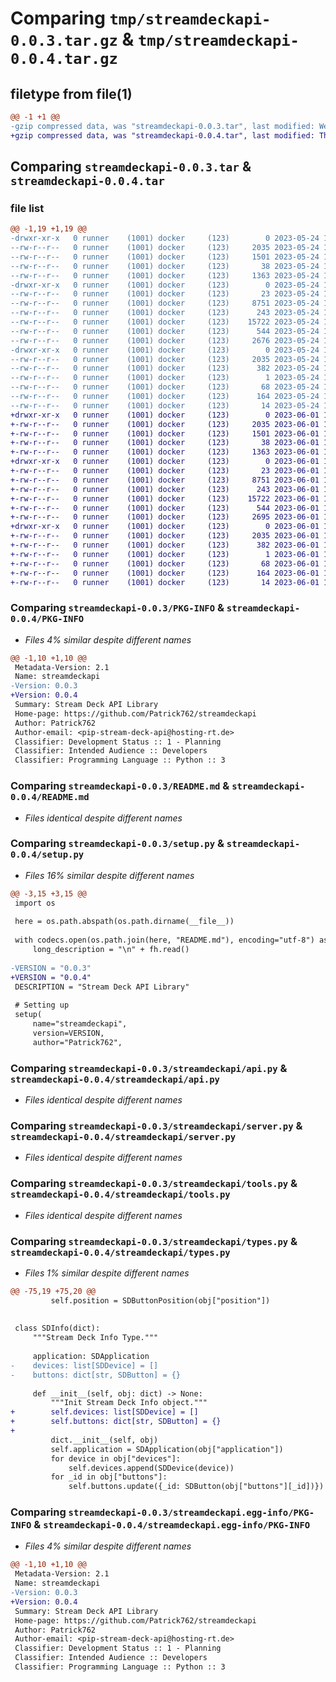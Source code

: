 # Comparing `tmp/streamdeckapi-0.0.3.tar.gz` & `tmp/streamdeckapi-0.0.4.tar.gz`

## filetype from file(1)

```diff
@@ -1 +1 @@
-gzip compressed data, was "streamdeckapi-0.0.3.tar", last modified: Wed May 24 17:02:51 2023, max compression
+gzip compressed data, was "streamdeckapi-0.0.4.tar", last modified: Thu Jun  1 13:34:52 2023, max compression
```

## Comparing `streamdeckapi-0.0.3.tar` & `streamdeckapi-0.0.4.tar`

### file list

```diff
@@ -1,19 +1,19 @@
-drwxr-xr-x   0 runner    (1001) docker     (123)        0 2023-05-24 17:02:51.712803 streamdeckapi-0.0.3/
--rw-r--r--   0 runner    (1001) docker     (123)     2035 2023-05-24 17:02:51.712803 streamdeckapi-0.0.3/PKG-INFO
--rw-r--r--   0 runner    (1001) docker     (123)     1501 2023-05-24 17:02:38.000000 streamdeckapi-0.0.3/README.md
--rw-r--r--   0 runner    (1001) docker     (123)       38 2023-05-24 17:02:51.712803 streamdeckapi-0.0.3/setup.cfg
--rw-r--r--   0 runner    (1001) docker     (123)     1363 2023-05-24 17:02:38.000000 streamdeckapi-0.0.3/setup.py
-drwxr-xr-x   0 runner    (1001) docker     (123)        0 2023-05-24 17:02:51.712803 streamdeckapi-0.0.3/streamdeckapi/
--rw-r--r--   0 runner    (1001) docker     (123)       23 2023-05-24 17:02:38.000000 streamdeckapi-0.0.3/streamdeckapi/__init__.py
--rw-r--r--   0 runner    (1001) docker     (123)     8751 2023-05-24 17:02:38.000000 streamdeckapi-0.0.3/streamdeckapi/api.py
--rw-r--r--   0 runner    (1001) docker     (123)      243 2023-05-24 17:02:38.000000 streamdeckapi-0.0.3/streamdeckapi/const.py
--rw-r--r--   0 runner    (1001) docker     (123)    15722 2023-05-24 17:02:38.000000 streamdeckapi-0.0.3/streamdeckapi/server.py
--rw-r--r--   0 runner    (1001) docker     (123)      544 2023-05-24 17:02:38.000000 streamdeckapi-0.0.3/streamdeckapi/tools.py
--rw-r--r--   0 runner    (1001) docker     (123)     2676 2023-05-24 17:02:38.000000 streamdeckapi-0.0.3/streamdeckapi/types.py
-drwxr-xr-x   0 runner    (1001) docker     (123)        0 2023-05-24 17:02:51.712803 streamdeckapi-0.0.3/streamdeckapi.egg-info/
--rw-r--r--   0 runner    (1001) docker     (123)     2035 2023-05-24 17:02:51.000000 streamdeckapi-0.0.3/streamdeckapi.egg-info/PKG-INFO
--rw-r--r--   0 runner    (1001) docker     (123)      382 2023-05-24 17:02:51.000000 streamdeckapi-0.0.3/streamdeckapi.egg-info/SOURCES.txt
--rw-r--r--   0 runner    (1001) docker     (123)        1 2023-05-24 17:02:51.000000 streamdeckapi-0.0.3/streamdeckapi.egg-info/dependency_links.txt
--rw-r--r--   0 runner    (1001) docker     (123)       68 2023-05-24 17:02:51.000000 streamdeckapi-0.0.3/streamdeckapi.egg-info/entry_points.txt
--rw-r--r--   0 runner    (1001) docker     (123)      164 2023-05-24 17:02:51.000000 streamdeckapi-0.0.3/streamdeckapi.egg-info/requires.txt
--rw-r--r--   0 runner    (1001) docker     (123)       14 2023-05-24 17:02:51.000000 streamdeckapi-0.0.3/streamdeckapi.egg-info/top_level.txt
+drwxr-xr-x   0 runner    (1001) docker     (123)        0 2023-06-01 13:34:52.485369 streamdeckapi-0.0.4/
+-rw-r--r--   0 runner    (1001) docker     (123)     2035 2023-06-01 13:34:52.485369 streamdeckapi-0.0.4/PKG-INFO
+-rw-r--r--   0 runner    (1001) docker     (123)     1501 2023-06-01 13:34:41.000000 streamdeckapi-0.0.4/README.md
+-rw-r--r--   0 runner    (1001) docker     (123)       38 2023-06-01 13:34:52.485369 streamdeckapi-0.0.4/setup.cfg
+-rw-r--r--   0 runner    (1001) docker     (123)     1363 2023-06-01 13:34:41.000000 streamdeckapi-0.0.4/setup.py
+drwxr-xr-x   0 runner    (1001) docker     (123)        0 2023-06-01 13:34:52.485369 streamdeckapi-0.0.4/streamdeckapi/
+-rw-r--r--   0 runner    (1001) docker     (123)       23 2023-06-01 13:34:41.000000 streamdeckapi-0.0.4/streamdeckapi/__init__.py
+-rw-r--r--   0 runner    (1001) docker     (123)     8751 2023-06-01 13:34:41.000000 streamdeckapi-0.0.4/streamdeckapi/api.py
+-rw-r--r--   0 runner    (1001) docker     (123)      243 2023-06-01 13:34:41.000000 streamdeckapi-0.0.4/streamdeckapi/const.py
+-rw-r--r--   0 runner    (1001) docker     (123)    15722 2023-06-01 13:34:41.000000 streamdeckapi-0.0.4/streamdeckapi/server.py
+-rw-r--r--   0 runner    (1001) docker     (123)      544 2023-06-01 13:34:41.000000 streamdeckapi-0.0.4/streamdeckapi/tools.py
+-rw-r--r--   0 runner    (1001) docker     (123)     2695 2023-06-01 13:34:41.000000 streamdeckapi-0.0.4/streamdeckapi/types.py
+drwxr-xr-x   0 runner    (1001) docker     (123)        0 2023-06-01 13:34:52.485369 streamdeckapi-0.0.4/streamdeckapi.egg-info/
+-rw-r--r--   0 runner    (1001) docker     (123)     2035 2023-06-01 13:34:52.000000 streamdeckapi-0.0.4/streamdeckapi.egg-info/PKG-INFO
+-rw-r--r--   0 runner    (1001) docker     (123)      382 2023-06-01 13:34:52.000000 streamdeckapi-0.0.4/streamdeckapi.egg-info/SOURCES.txt
+-rw-r--r--   0 runner    (1001) docker     (123)        1 2023-06-01 13:34:52.000000 streamdeckapi-0.0.4/streamdeckapi.egg-info/dependency_links.txt
+-rw-r--r--   0 runner    (1001) docker     (123)       68 2023-06-01 13:34:52.000000 streamdeckapi-0.0.4/streamdeckapi.egg-info/entry_points.txt
+-rw-r--r--   0 runner    (1001) docker     (123)      164 2023-06-01 13:34:52.000000 streamdeckapi-0.0.4/streamdeckapi.egg-info/requires.txt
+-rw-r--r--   0 runner    (1001) docker     (123)       14 2023-06-01 13:34:52.000000 streamdeckapi-0.0.4/streamdeckapi.egg-info/top_level.txt
```

### Comparing `streamdeckapi-0.0.3/PKG-INFO` & `streamdeckapi-0.0.4/PKG-INFO`

 * *Files 4% similar despite different names*

```diff
@@ -1,10 +1,10 @@
 Metadata-Version: 2.1
 Name: streamdeckapi
-Version: 0.0.3
+Version: 0.0.4
 Summary: Stream Deck API Library
 Home-page: https://github.com/Patrick762/streamdeckapi
 Author: Patrick762
 Author-email: <pip-stream-deck-api@hosting-rt.de>
 Classifier: Development Status :: 1 - Planning
 Classifier: Intended Audience :: Developers
 Classifier: Programming Language :: Python :: 3
```

### Comparing `streamdeckapi-0.0.3/README.md` & `streamdeckapi-0.0.4/README.md`

 * *Files identical despite different names*

### Comparing `streamdeckapi-0.0.3/setup.py` & `streamdeckapi-0.0.4/setup.py`

 * *Files 16% similar despite different names*

```diff
@@ -3,15 +3,15 @@
 import os
 
 here = os.path.abspath(os.path.dirname(__file__))
 
 with codecs.open(os.path.join(here, "README.md"), encoding="utf-8") as fh:
     long_description = "\n" + fh.read()
 
-VERSION = "0.0.3"
+VERSION = "0.0.4"
 DESCRIPTION = "Stream Deck API Library"
 
 # Setting up
 setup(
     name="streamdeckapi",
     version=VERSION,
     author="Patrick762",
```

### Comparing `streamdeckapi-0.0.3/streamdeckapi/api.py` & `streamdeckapi-0.0.4/streamdeckapi/api.py`

 * *Files identical despite different names*

### Comparing `streamdeckapi-0.0.3/streamdeckapi/server.py` & `streamdeckapi-0.0.4/streamdeckapi/server.py`

 * *Files identical despite different names*

### Comparing `streamdeckapi-0.0.3/streamdeckapi/tools.py` & `streamdeckapi-0.0.4/streamdeckapi/tools.py`

 * *Files identical despite different names*

### Comparing `streamdeckapi-0.0.3/streamdeckapi/types.py` & `streamdeckapi-0.0.4/streamdeckapi/types.py`

 * *Files 1% similar despite different names*

```diff
@@ -75,19 +75,20 @@
         self.position = SDButtonPosition(obj["position"])
 
 
 class SDInfo(dict):
     """Stream Deck Info Type."""
 
     application: SDApplication
-    devices: list[SDDevice] = []
-    buttons: dict[str, SDButton] = {}
 
     def __init__(self, obj: dict) -> None:
         """Init Stream Deck Info object."""
+        self.devices: list[SDDevice] = []
+        self.buttons: dict[str, SDButton] = {}
+
         dict.__init__(self, obj)
         self.application = SDApplication(obj["application"])
         for device in obj["devices"]:
             self.devices.append(SDDevice(device))
         for _id in obj["buttons"]:
             self.buttons.update({_id: SDButton(obj["buttons"][_id])})
```

### Comparing `streamdeckapi-0.0.3/streamdeckapi.egg-info/PKG-INFO` & `streamdeckapi-0.0.4/streamdeckapi.egg-info/PKG-INFO`

 * *Files 4% similar despite different names*

```diff
@@ -1,10 +1,10 @@
 Metadata-Version: 2.1
 Name: streamdeckapi
-Version: 0.0.3
+Version: 0.0.4
 Summary: Stream Deck API Library
 Home-page: https://github.com/Patrick762/streamdeckapi
 Author: Patrick762
 Author-email: <pip-stream-deck-api@hosting-rt.de>
 Classifier: Development Status :: 1 - Planning
 Classifier: Intended Audience :: Developers
 Classifier: Programming Language :: Python :: 3
```


